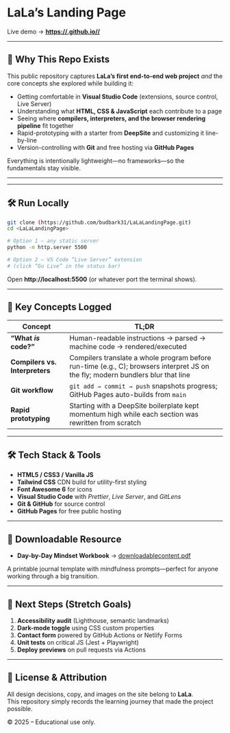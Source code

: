 # LaLa’s Landing Page

Live demo → **[https://<username>.github.io/<repo>/](https://budbark31.github.io/LaLasLandingPage/)**

---

## 🎯  Why This Repo Exists  

This public repository captures **LaLa’s first end-to-end web project** *and* the core concepts she explored while building it:

- Getting comfortable in **Visual Studio Code** (extensions, source control, Live Server)  
- Understanding what **HTML, CSS & JavaScript** each contribute to a page  
- Seeing where **compilers, interpreters, and the browser rendering pipeline** fit together  
- Rapid-prototyping with a starter from **DeepSite** and customizing it line-by-line  
- Version-controlling with **Git** and free hosting via **GitHub Pages**

Everything is intentionally lightweight—no frameworks—so the fundamentals stay visible.

---

---

## 🛠️  Run Locally

```bash
git clone (https://github.com/budbark31/LaLaLandingPage.git)
cd <LaLaLandingPage>

# Option 1 – any static server
python -m http.server 5500

# Option 2 – VS Code “Live Server” extension
# (click “Go Live” in the status bar)
```

Open **http://localhost:5500** (or whatever port the terminal shows).

---

## 🧠  Key Concepts Logged

| Concept | TL;DR |
|---------|-------|
| **“What *is* code?”** | Human-readable instructions → parsed → machine code → rendered/executed |
| **Compilers vs. Interpreters** | Compilers translate a whole program before run-time (e.g., C); browsers interpret JS on the fly; modern bundlers blur that line |
| **Git workflow** | `git add → commit → push` snapshots progress; GitHub Pages auto-builds from `main` |
| **Rapid prototyping** | Starting with a DeepSite boilerplate kept momentum high while each section was rewritten from scratch |

---

## 🛠️  Tech Stack & Tools

* **HTML5 / CSS3 / Vanilla JS**  
* **Tailwind CSS** CDN build for utility-first styling  
* **Font Awesome 6** for icons  
* **Visual Studio Code** with *Prettier*, *Live Server*, and *GitLens*  
* **Git & GitHub** for source control  
* **GitHub Pages** for free public hosting  

---

## 📄  Downloadable Resource

- **Day-by-Day Mindset Workbook** → [downloadablecontent.pdf](downloadablecontent.pdf)

A printable journal template with mindfulness prompts—perfect for anyone working through a big transition.

---

## 🚀  Next Steps (Stretch Goals)

1. **Accessibility audit** (Lighthouse, semantic landmarks)  
2. **Dark-mode toggle** using CSS custom properties  
3. **Contact form** powered by GitHub Actions or Netlify Forms  
4. **Unit tests** on critical JS (Jest + Playwright)  
5. **Deploy previews** on pull requests via Actions  

---

## 📜  License & Attribution

All design decisions, copy, and images on the site belong to **LaLa**.  
This repository simply records the learning journey that made the project possible.

© 2025 – Educational use only.
```
